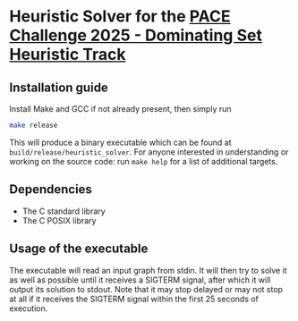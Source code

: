 # Heuristic Solver for the [PACE Challenge 2025 - Dominating Set Heuristic Track](https://pacechallenge.org/2025/ds/)

## Installation guide
Install Make and GCC if not already present, then simply run
```sh
make release
```
This will produce a binary executable which can be found at `build/release/heuristic_solver`.
For anyone interested in understanding or working on the source code: run `make help` for a list of additional targets.

## Dependencies
- The C standard library
- The C POSIX library

## Usage of the executable
The executable will read an input graph from stdin. It will then try to solve it as well as possible until it receives a SIGTERM signal, after which it will output its solution to stdout.
Note that it may stop delayed or may not stop at all if it receives the SIGTERM signal within the first 25 seconds of execution.

